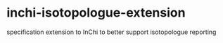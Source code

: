 # inchi-isotopologue-extension
specification extension to InChi to better support isotopologue reporting
